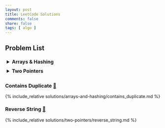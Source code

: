 ```yaml
---
layout: post
title: LeetCode Solutions
comments: false
share: false
tags: [ algo ]
---
```


<style>
  summary {
    font-size: 16px;
    font-weight: bold;
    padding: 5px;
  }
</style>

## Problem List

<details>
  <summary>Arrays & Hashing</summary>

  <table>
    <thead>
      <tr>
        <th>Star</th>
        <th>Problem</th>
        <th>Difficulty</th>
        <th>Solution</th>
      </tr>
    </thead>
    <tbody>
      <tr>
        <td>★</td>
        <td><a href="https://leetcode.com/problems/contains-duplicate/">217 - Contains Duplicate</a></td>
        <td>Easy</td>
        <td><a href="#contains-duplicate">🔗 Solution</a></td>
      </tr>
    </tbody>
  </table>

</details>
<details>
  <summary>Two Pointers</summary>

  <table>
    <thead>
      <tr>
        <th>Star</th>
        <th>Problem</th>
        <th>Difficulty</th>
        <th>Solution</th>
      </tr>
    </thead>
    <tbody>
      <tr>
        <td>⭐</td>
        <td><a href="https://leetcode.com/problems/reverse-string/">344 - Reverse String</a></td>
        <td>Easy</td>
        <td><a href="#reverse-string">🔗 Solution</a></td>
      </tr>
    </tbody>
  </table>

</details>


<h3 id="contains-duplicate">Contains Duplicate <a href='#problem-list'>🔼</a> </h3>

{% include_relative solutions/arrays-and-hashing/contains_duplicate.md %}

<h3 id="reverse-string">Reverse String <a href='#problem-list'>🔼</a> </h3>

{% include_relative solutions/two-pointers/reverse_string.md %}